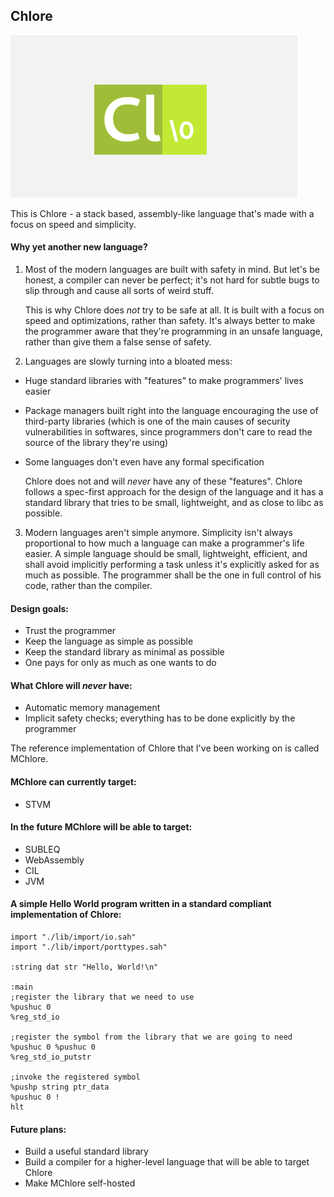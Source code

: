 Chlore
----

![Chlore logo](./chlore-logo-github-pages.png)

This is Chlore - a stack based, assembly-like language that's made with a focus on speed and simplicity.

#### Why yet another new language? ####

1. Most of the modern languages are built with safety in mind. But let's be honest, a compiler can never be perfect; it's not hard for subtle bugs to slip through and cause all sorts of weird stuff.

   This is why Chlore does *not* try to be safe at all. It is built with a focus on speed and optimizations, rather than safety. It's always better to make the programmer aware that they're programming in an unsafe language, rather than give them a false sense of safety.

2. Languages are slowly turning into a bloated mess:
- Huge standard libraries with "features" to make programmers' lives easier
- Package managers built right into the language encouraging the use of third-party libraries (which is one of the main causes of security vulnerabilities in softwares, since programmers don't care to read the source of the library they're using)
- Some languages don't even have any formal specification

   Chlore does not and will *never* have any of these "features". Chlore follows a spec-first approach for the design of the language and it has a standard library that tries to be small, lightweight, and as close to libc as possible.

3. Modern languages aren't simple anymore. Simplicity isn't always proportional to how much a language can make a programmer's life easier. A simple language should be small, lightweight, efficient, and shall avoid implicitly performing a task unless it's explicitly asked for as much as possible. The programmer shall be the one in full control of his code, rather than the compiler.

#### Design goals: ####
- Trust the programmer
- Keep the language as simple as possible
- Keep the standard library as minimal as possible
- One pays for only as much as one wants to do

#### What Chlore will *never* have: ####
- Automatic memory management
- Implicit safety checks; everything has to be done explicitly by the programmer

The reference implementation of Chlore that I've been working on is called MChlore.

#### MChlore can currently target: ####
- STVM

#### In the future MChlore will be able to target: ####
- SUBLEQ
- WebAssembly
- CIL
- JVM

#### A simple Hello World program written in a standard compliant implementation of Chlore: ####

````
import "./lib/import/io.sah"
import "./lib/import/porttypes.sah"

:string dat str "Hello, World!\n"

:main
;register the library that we need to use
%pushuc 0
%reg_std_io

;register the symbol from the library that we are going to need
%pushuc 0 %pushuc 0
%reg_std_io_putstr

;invoke the registered symbol
%pushp string ptr_data
%pushuc 0 !
hlt
````

#### Future plans: ####
- Build a useful standard library
- Build a compiler for a higher-level language that will be able to target Chlore
- Make MChlore self-hosted
